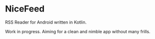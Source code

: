 # NiceFeed
RSS Reader for Android written in Kotlin.

Work in progress. Aiming for a clean and nimble app without many frills.
